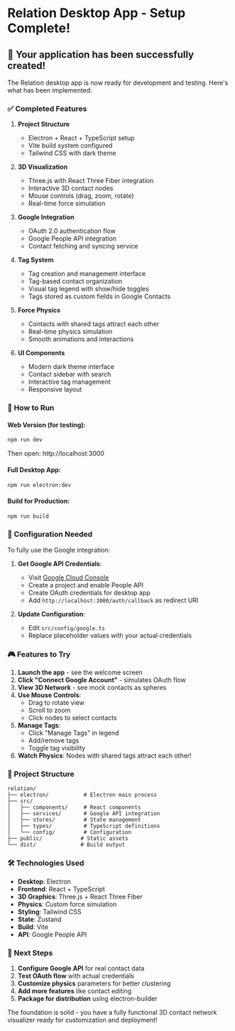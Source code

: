 # Relation Desktop App - Setup Complete!

## 🎉 Your application has been successfully created!

The Relation desktop app is now ready for development and testing. Here's what has been implemented:

### ✅ Completed Features

1. **Project Structure**
   - Electron + React + TypeScript setup
   - Vite build system configured
   - Tailwind CSS with dark theme

2. **3D Visualization**
   - Three.js with React Three Fiber integration
   - Interactive 3D contact nodes
   - Mouse controls (drag, zoom, rotate)
   - Real-time force simulation

3. **Google Integration**
   - OAuth 2.0 authentication flow
   - Google People API integration
   - Contact fetching and syncing service

4. **Tag System**
   - Tag creation and management interface
   - Tag-based contact organization
   - Visual tag legend with show/hide toggles
   - Tags stored as custom fields in Google Contacts

5. **Force Physics**
   - Contacts with shared tags attract each other
   - Real-time physics simulation
   - Smooth animations and interactions

6. **UI Components**
   - Modern dark theme interface
   - Contact sidebar with search
   - Interactive tag management
   - Responsive layout

### 🚀 How to Run

#### Web Version (for testing):
```bash
npm run dev
```
Then open: http://localhost:3000

#### Full Desktop App:
```bash
npm run electron:dev
```

#### Build for Production:
```bash
npm run build
```

### 🔧 Configuration Needed

To fully use the Google integration:

1. **Get Google API Credentials**:
   - Visit [Google Cloud Console](https://console.cloud.google.com/)
   - Create a project and enable People API
   - Create OAuth credentials for desktop app
   - Add `http://localhost:3000/auth/callback` as redirect URI

2. **Update Configuration**:
   - Edit `src/config/google.ts`
   - Replace placeholder values with your actual credentials

### 🎮 Features to Try

1. **Launch the app** - see the welcome screen
2. **Click "Connect Google Account"** - simulates OAuth flow
3. **View 3D Network** - see mock contacts as spheres
4. **Use Mouse Controls**:
   - Drag to rotate view
   - Scroll to zoom
   - Click nodes to select contacts
5. **Manage Tags**:
   - Click "Manage Tags" in legend
   - Add/remove tags
   - Toggle tag visibility
6. **Watch Physics**: Nodes with shared tags attract each other!

### 📁 Project Structure

```
relation/
├── electron/           # Electron main process
├── src/
│   ├── components/     # React components
│   ├── services/       # Google API integration
│   ├── stores/         # State management
│   ├── types/          # TypeScript definitions
│   └── config/         # Configuration
├── public/            # Static assets
└── dist/              # Build output
```

### 🛠 Technologies Used

- **Desktop**: Electron
- **Frontend**: React + TypeScript  
- **3D Graphics**: Three.js + React Three Fiber
- **Physics**: Custom force simulation
- **Styling**: Tailwind CSS
- **State**: Zustand
- **Build**: Vite
- **API**: Google People API

### 📝 Next Steps

1. **Configure Google API** for real contact data
2. **Test OAuth flow** with actual credentials  
3. **Customize physics** parameters for better clustering
4. **Add more features** like contact editing
5. **Package for distribution** using electron-builder

The foundation is solid - you have a fully functional 3D contact network visualizer ready for customization and deployment!